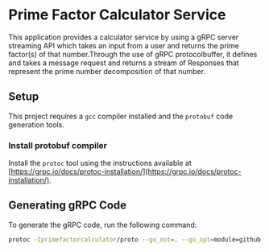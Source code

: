 # Prime Factor Calculator Service

This application provides a calculator service by using a gRPC server streaming API which takes an input from a user and returns the prime factor(s) of that number.Through the use of gRPC protocolbuffer, it defines and takes a message request and returns a stream of Responses that represent the prime number decomposition of that number.
## Setup

This project requires a `gcc` compiler installed and the `protobuf` code generation tools.

### Install protobuf compiler

Install the `protoc` tool using the instructions available at [https://grpc.io/docs/protoc-installation/](https://grpc.io/docs/protoc-installation/). 

## Generating gRPC Code 

To generate the gRPC code, run the following command:
 
```bash
protoc -Iprimefactorcalculator/proto --go_out=. --go_opt=module=github.com/AdekunleDally/grpc-server-streaming-api --go-grpc_out=. --go-grpc_opt=module=github.com/AdekunleDally/grpc-server-streaming-api primefactorcalculator/proto/pf_calculator.proto 

